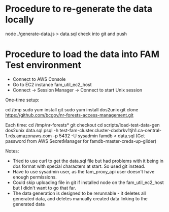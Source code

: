 # Procedure to re-generate the data locally

node ./generate-data.js > data.sql
check into git and push


# Procedure to load the data into FAM Test environment

- Connect to AWS Console
- Go to EC2 instance fam_util_ec2_host
- Connect -> Session Manager -> Connect to start Unix session

One-time setup:

cd /tmp
sudo yum install git
sudo yum install dos2unix
git clone https://github.com/bcgov/nr-forests-access-management.git

Each time:
cd /tmp/nr-forests*
git checkout <branch with revised data.sql>
cd scripts/load-test-data-gen
dos2unix data.sql
psql -h test-fam-cluster.cluster-cbsbrkv1tjh1.ca-central-1.rds.amazonaws.com -p 5432 -U sysadmin famdb < data.sql
(Get password from AWS SecretManager for famdb-master-creds-up-glider)

Notes:
- Tried to use curl to get the data.sql file but had problems with it being in dos format with special characters at start. So used git instead.
- Have to use sysadmin user, as the fam_proxy_api user doesn't have enough permissions.
- Could skip uploading file in git if installed node on the fam_util_ec2_host but I didn't want to go that far.
- The data generation is designed to be rerunnable - it deletes all generated data, and deletes manually created data linking to the generated data


